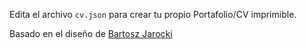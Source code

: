 Edita el archivo `cv.json` para crear tu propio Portafolio/CV imprimible.

<p>
Basado en el diseño de <a href="https://github.com/BartoszJarocki/cv">Bartosz Jarocki</a>
</p>
